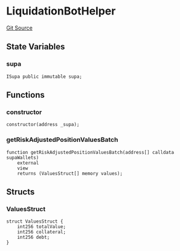 # LiquidationBotHelper
[Git Source](https://github.com/supafinance/supa-foundry/blob/00eb35447ebc05e824f31afa1581898206764621/src/periphery/LiquidationBotHelper.sol)


## State Variables
### supa

```solidity
ISupa public immutable supa;
```


## Functions
### constructor


```solidity
constructor(address _supa);
```

### getRiskAdjustedPositionValuesBatch


```solidity
function getRiskAdjustedPositionValuesBatch(address[] calldata supaWallets)
    external
    view
    returns (ValuesStruct[] memory values);
```

## Structs
### ValuesStruct

```solidity
struct ValuesStruct {
    int256 totalValue;
    int256 collateral;
    int256 debt;
}
```

